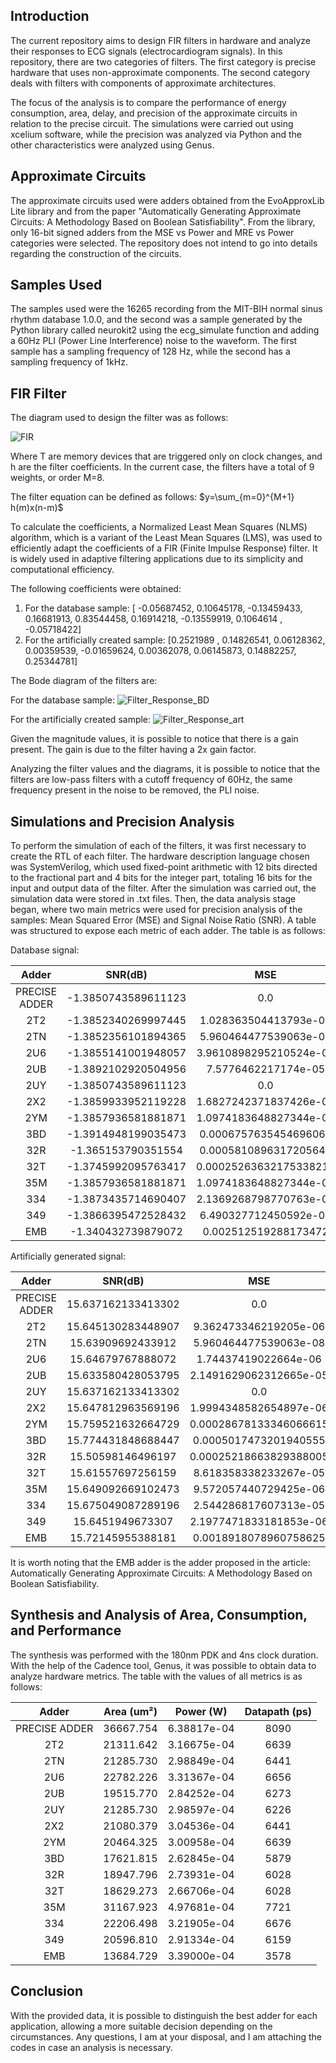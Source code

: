 ## Introduction

The current repository aims to design FIR filters in hardware and analyze their responses to ECG signals (electrocardiogram signals). In this repository, there are two categories of filters. The first category is precise hardware that uses non-approximate components. The second category deals with filters with components of approximate architectures.

The focus of the analysis is to compare the performance of energy consumption, area, delay, and precision of the approximate circuits in relation to the precise circuit. The simulations were carried out using xcelium software, while the precision was analyzed via Python and the other characteristics were analyzed using Genus.

## Approximate Circuits

The approximate circuits used were adders obtained from the EvoApproxLib Lite library and from the paper "Automatically Generating Approximate Circuits: A Methodology Based on Boolean Satisfiability". From the library, only 16-bit signed adders from the MSE vs Power and MRE vs Power categories were selected. The repository does not intend to go into details regarding the construction of the circuits.

## Samples Used

The samples used were the 16265 recording from the MIT-BIH normal sinus rhythm database 1.0.0, and the second was a sample generated by the Python library called neurokit2 using the ecg_simulate function and adding a 60Hz PLI (Power Line Interference) noise to the waveform. The first sample has a sampling frequency of 128 Hz, while the second has a sampling frequency of 1kHz.

## FIR Filter

The diagram used to design the filter was as follows:

![FIR](Imagens/FIR_estr.png)

Where T are memory devices that are triggered only on clock changes, and h are the filter coefficients. In the current case, the filters have a total of 9 weights, or order M=8.

The filter equation can be defined as follows:
$y=\sum_{m=0}^{M+1} h(m)x(n-m)$

To calculate the coefficients, a Normalized Least Mean Squares (NLMS) algorithm, which is a variant of the Least Mean Squares (LMS), was used to efficiently adapt the coefficients of a FIR (Finite Impulse Response) filter. It is widely used in adaptive filtering applications due to its simplicity and computational efficiency.

The following coefficients were obtained:
1. For the database sample: [ -0.05687452,  0.10645178, -0.13459433, 0.16681913,  0.83544458, 0.16914218, -0.13559919,  0.1064614 , -0.05718422]
2. For the artificially created sample: [0.2521989 ,  0.14826541,  0.06128362, 0.00359539, -0.01659624, 0.00362078,  0.06145873,  0.14882257,  0.25344781]

The Bode diagram of the filters are:

For the database sample:
![Filter_Response_BD](Imagens/Pasted_image_20240628002320.png)

For the artificially created sample:
![Filter_Response_art](Imagens/Pasted_image_20240628002415.png)

Given the magnitude values, it is possible to notice that there is a gain present. The gain is due to the filter having a 2x gain factor.

Analyzing the filter values and the diagrams, it is possible to notice that the filters are low-pass filters with a cutoff frequency of 60Hz, the same frequency present in the noise to be removed, the PLI noise.

## Simulations and Precision Analysis

To perform the simulation of each of the filters, it was first necessary to create the RTL of each filter. The hardware description language chosen was SystemVerilog, which used fixed-point arithmetic with 12 bits directed to the fractional part and 4 bits for the integer part, totaling 16 bits for the input and output data of the filter. After the simulation was carried out, the simulation data were stored in .txt files. Then, the data analysis stage began, where two main metrics were used for precision analysis of the samples: Mean Squared Error (MSE) and Signal Noise Ratio (SNR). A table was structured to expose each metric of each adder. The table is as follows:

Database signal:

|     Adder      |       SNR(dB)       |           MSE          |
|:---------------:|:-------------------:|:----------------------:|
| PRECISE ADDER  | -1.3850743589611123 |           0.0          |
|       2T2       | -1.3852340269997445 |  1.028363504413793e-05 |
|       2TN       | -1.3852356101894365 |  5.960464477539063e-08 |
|       2U6       | -1.3855141001948057 | 3.9610898295210524e-07 |
|       2UB       | -1.3892102920504956 |   7.5776462217174e-05  |
|       2UY       | -1.3850743589611123 |           0.0          |
|       2X2       | -1.3859933952119228 | 1.6827242371837426e-06 |
|       2YM       | -1.3857936581881871 | 1.0974183648827344e-05 |
|       3BD       | -1.3914948199035473 |  0.0006757635454696065 |
|       32R       |  -1.365153790351554 |  0.0005810896317205644 |
|       32T       | -1.3745992095763417 | 0.00025263632175338217 |
|       35M       | -1.3857936581881871 | 1.0974183648827344e-05 |
|       334       | -1.3873435714690407 | 2.1369268798770763e-05 |
|       349       | -1.3866395472528432 |  6.490327712450592e-06 |
|       EMB       |  -1.340432739879072 |  0.002512519288173472  |

Artificially generated signal:

|     Adder      |       SNR(dB)      |           MSE          |
|:----------------------:|:------------------------:|:----------------------:|
| PRECISE ADDER  | 15.637162133413302 |           0.0          |
|       2T2       | 15.645130283448907 |  9.362473346219205e-06 |
|       2TN       |  15.63909692433912 |  5.960464477539063e-08 |
|       2U6       |  15.64679767888072 |  1.74437419022664e-06  |
|       2UB       | 15.633580428053795 | 2.1491629062312665e-05 |
|       2UY       | 15.637162133413302 |           0.0          |
|       2X2       | 15.647812963569196 | 1.9994348582654897e-06 |
|       2YM       | 15.759521632664729 | 0.00028678133346066615 |
|       3BD       | 15.774431848688447 |  0.0005017473201940555 |
|       32R       |  15.50598146496197 | 0.00025218663829388005 |
|       32T       |  15.61557697256159 |  8.618358338233267e-05 |
|       35M       | 15.649092669102473 |  9.572057440729425e-06 |
|       334       | 15.675049087289196 |  2.544286817607313e-05 |
|       349       |  15.6451949673307  | 2.1977471833181853e-06 |
|       EMB       |  15.72145955388181 |  0.0018918078960758625 |

It is worth noting that the EMB adder is the adder proposed in the article: Automatically Generating Approximate Circuits: A Methodology Based on Boolean Satisfiability.

## Synthesis and Analysis of Area, Consumption, and Performance

The synthesis was performed with the 180nm PDK and 4ns clock duration. With the help of the Cadence tool, Genus, it was possible to obtain data to analyze hardware metrics. The table with the values of all metrics is as follows:

|     Adder     | Area (um²) |  Power (W)  | Datapath (ps) |
| :-----------: | :--------: | :---------: | :-----------: |
| PRECISE ADDER | 36667.754  | 6.38817e-04 |     8090      |
|      2T2      | 21311.642  | 3.16675e-04 |     6639      |
|      2TN      | 21285.730  | 2.98849e-04 |     6441      |
|      2U6      | 22782.226  | 3.31367e-04 |     6656      |
|      2UB      | 19515.770  | 2.84252e-04 |     6273      |
|      2UY      | 21285.730  | 2.98597e-04 |     6226      |
|      2X2      | 21080.379  | 3.04536e-04 |     6441      |
|      2YM      | 20464.325  | 3.00958e-04 |     6639      |
|      3BD      | 17621.815  | 2.62845e-04 |     5879      |
|      32R      | 18947.796  | 2.73931e-04 |     6028      |
|      32T      | 18629.273  | 2.66706e-04 |     6028      |
|      35M      | 31167.923  | 4.97681e-04 |     7721      |
|      334      | 22206.498  | 3.21905e-04 |     6676      |
|      349      | 20596.810  | 2.91334e-04 |     6159      |
|      EMB      | 13684.729  | 3.39000e-04 |     3578      |

## Conclusion

With the provided data, it is possible to distinguish the best adder for each application, allowing a more suitable decision depending on the circumstances. Any questions, I am at your disposal, and I am attaching the codes in case an analysis is necessary.
